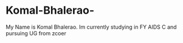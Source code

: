 # Komal-Bhalerao-
My Name is Komal Bhalerao.
Im currently studying in FY AIDS C and pursuing UG from zcoer
